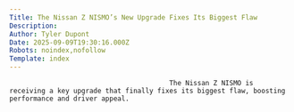 ```yaml
---
Title: The Nissan Z NISMO’s New Upgrade Fixes Its Biggest Flaw
Description: 
Author: Tyler Dupont
Date: 2025-09-09T19:30:16.000Z
Robots: noindex,nofollow
Template: index
---
```


                                            The Nissan Z NISMO is receiving a key upgrade that finally fixes its biggest flaw, boosting performance and driver appeal.
                                        